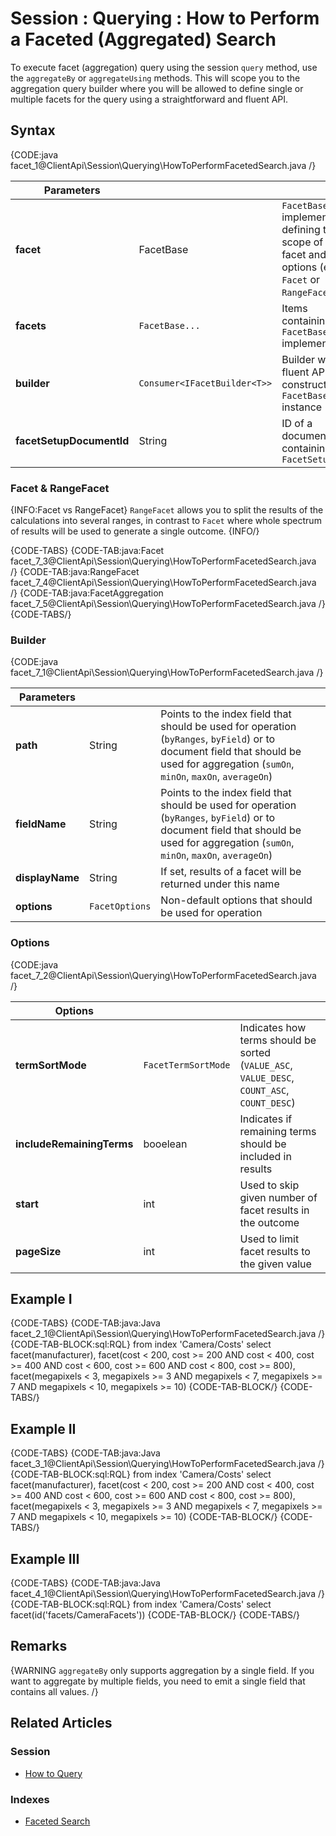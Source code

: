 # Session : Querying : How to Perform a Faceted (Aggregated) Search

To execute facet (aggregation) query using the session `query` method, use the `aggregateBy` or `aggregateUsing` methods. This will scope you to the aggregation query builder where you will be allowed to define single or multiple facets for the query using a straightforward and fluent API.

## Syntax

{CODE:java facet_1@ClientApi\Session\Querying\HowToPerformFacetedSearch.java /}

| Parameters | | |
| ------------- | ------------- | ----- |
| **facet** | FacetBase | `FacetBase` implementation defining the scope of the facet and its options (either `Facet` or `RangeFacet`) |
| **facets** | `FacetBase...` | Items containing `FacetBase` implementations |
| **builder** | `Consumer<IFacetBuilder<T>>` | Builder with a fluent API that constructs a `FacetBase` instance |
| **facetSetupDocumentId** | String | ID of a document containing `FacetSetup` | 

### Facet & RangeFacet

{INFO:Facet vs RangeFacet}
`RangeFacet` allows you to split the results of the calculations into several ranges, in contrast to `Facet` where whole spectrum of results will be used to generate a single outcome.
{INFO/}

{CODE-TABS}
{CODE-TAB:java:Facet facet_7_3@ClientApi\Session\Querying\HowToPerformFacetedSearch.java /}
{CODE-TAB:java:RangeFacet facet_7_4@ClientApi\Session\Querying\HowToPerformFacetedSearch.java /}
{CODE-TAB:java:FacetAggregation facet_7_5@ClientApi\Session\Querying\HowToPerformFacetedSearch.java /}
{CODE-TABS/}

### Builder

{CODE:java facet_7_1@ClientApi\Session\Querying\HowToPerformFacetedSearch.java /}

| Parameters | | |
| ------------- | ------------- | ----- |
| **path** | String | Points to the index field that should be used for operation (`byRanges`, `byField`) or to document field that should be used for aggregation (`sumOn`, `minOn`, `maxOn`, `averageOn`) |
| **fieldName** | String | Points to the index field that should be used for operation (`byRanges`, `byField`) or to document field that should be used for aggregation (`sumOn`, `minOn`, `maxOn`, `averageOn`) |
| **displayName** | String | If set, results of a facet will be returned under this name |
| **options** | `FacetOptions` | Non-default options that should be used for operation |

### Options

{CODE:java facet_7_2@ClientApi\Session\Querying\HowToPerformFacetedSearch.java /}

| Options | | |
| ------------- | ------------- | ----- |
| **termSortMode** | `FacetTermSortMode` | Indicates how terms should be sorted (`VALUE_ASC`, `VALUE_DESC`, `COUNT_ASC`, `COUNT_DESC`) |
| **includeRemainingTerms** | booelean | Indicates if remaining terms should be included in results |
| **start** | int | Used to skip given number of facet results in the outcome |
| **pageSize** | int | Used to limit facet results to the given value |

## Example I

{CODE-TABS}
{CODE-TAB:java:Java facet_2_1@ClientApi\Session\Querying\HowToPerformFacetedSearch.java /}
{CODE-TAB-BLOCK:sql:RQL}
from index 'Camera/Costs' 
select 
facet(manufacturer), 
facet(cost < 200, cost >= 200 AND cost < 400, cost >= 400 AND cost < 600, cost >= 600 AND cost < 800, cost >= 800),
facet(megapixels < 3, megapixels >= 3 AND megapixels < 7, megapixels >= 7 AND megapixels < 10, megapixels >= 10)
{CODE-TAB-BLOCK/}
{CODE-TABS/}

## Example II

{CODE-TABS}
{CODE-TAB:java:Java facet_3_1@ClientApi\Session\Querying\HowToPerformFacetedSearch.java /}
{CODE-TAB-BLOCK:sql:RQL}
from index 'Camera/Costs' 
select 
facet(manufacturer), 
facet(cost < 200, cost >= 200 AND cost < 400, cost >= 400 AND cost < 600, cost >= 600 AND cost < 800, cost >= 800),
facet(megapixels < 3, megapixels >= 3 AND megapixels < 7, megapixels >= 7 AND megapixels < 10, megapixels >= 10)
{CODE-TAB-BLOCK/}
{CODE-TABS/}

## Example III

{CODE-TABS}
{CODE-TAB:java:Java facet_4_1@ClientApi\Session\Querying\HowToPerformFacetedSearch.java /}
{CODE-TAB-BLOCK:sql:RQL}
from index 'Camera/Costs' 
select facet(id('facets/CameraFacets'))
{CODE-TAB-BLOCK/}
{CODE-TABS/}

## Remarks

{WARNING `aggregateBy` only supports aggregation by a single field. If you want to aggregate by multiple fields, you need to emit a single field that contains all values. /}

## Related Articles

### Session

- [How to Query](../../../client-api/session/querying/how-to-query)

### Indexes

- [Faceted Search](../../../indexes/querying/faceted-search) 
